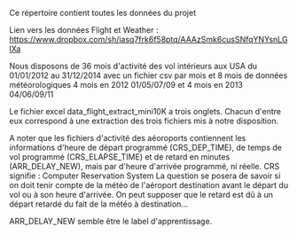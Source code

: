 Ce répertoire contient toutes les données du projet

Lien vers les données Flight et Weather : https://www.dropbox.com/sh/iasq7frk6f58ptq/AAAzSmk6cusSNfqYNYsnLGIXa

Nous disposons de 36 mois d'activité des vol intérieurs aux USA du 01/01/2012 au 31/12/2014 avec un fichier csv par mois et 8 mois de données météorologiques 4 mois en 2012 01/05/07/09 et 4 mois en 2013 04/06/09/11

Le fichier excel data_flight_extract_mini10K a trois onglets. Chacun d'entre eux correspond à une extraction des trois fichiers mis à notre disposition.

A noter que les fichiers d'activité des aéoroports contiennent les informations d'heure de départ programmé (CRS_DEP_TIME), de temps de vol programmé (CRS_ELAPSE_TIME) et de retard en minutes (ARR_DELAY_NEW), mais par d'heure d'arrivée programmé, ni réelle.
CRS signifie : Computer Reservation System
La question se posera de savoir si on doit tenir compte de la météo de l'aéroport destination avant le départ du vol ou à son heure d'arrivée. On peut supposer que le retard est dû à un départ retardé du fait de la météo à destination...

ARR_DELAY_NEW semble être le label d'apprentissage.
